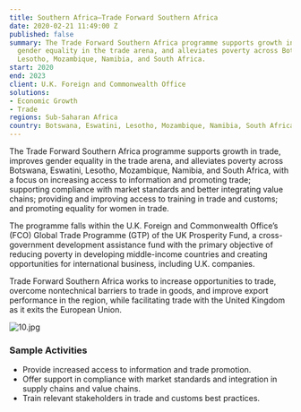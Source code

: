 ```yaml
---
title: Southern Africa—Trade Forward Southern Africa
date: 2020-02-21 11:49:00 Z
published: false
summary: The Trade Forward Southern Africa programme supports growth in trade, improves
  gender equality in the trade arena, and alleviates poverty across Botswana, Eswatini,
  Lesotho, Mozambique, Namibia, and South Africa.
start: 2020
end: 2023
client: U.K. Foreign and Commonwealth Office
solutions:
- Economic Growth
- Trade
regions: Sub-Saharan Africa
country: Botswana, Eswatini, Lesotho, Mozambique, Namibia, South Africa
---
```


The Trade Forward Southern Africa programme supports growth in trade, improves gender equality in the trade arena, and alleviates poverty across Botswana, Eswatini, Lesotho, Mozambique, Namibia, and South Africa, with a focus on increasing access to information and promoting trade; supporting compliance with market standards and better integrating value chains; providing and improving access to training in trade and customs; and promoting equality for women in trade.

The programme falls within the U.K. Foreign and Commonwealth Office’s (FCO) Global Trade Programme (GTP) of the UK Prosperity Fund, a cross-government development assistance fund with the primary objective of reducing poverty in developing middle-income countries and creating opportunities for international business, including U.K. companies. 
 
Trade Forward Southern Africa works to increase opportunities to trade, overcome nontechnical barriers to trade in goods, and improve export performance in the region, while facilitating trade with the United Kingdom as it exits the European Union.

![10.jpg](/uploads/10.jpg)

### Sample Activities

* Provide increased access to information and trade promotion.
* Offer support in compliance with market standards and integration in supply chains and value chains.
* Train relevant stakeholders in trade and customs best practices.